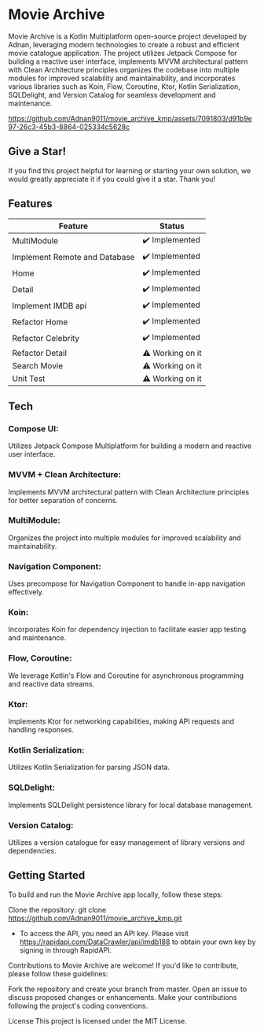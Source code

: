 # Movie Archive

Movie Archive is a Kotlin Multiplatform open-source project developed by Adnan, leveraging modern
technologies to create
a robust and efficient movie catalogue application.
The project utilizes Jetpack Compose for building a reactive user interface, implements MVVM
architectural pattern with Clean Architecture principles organizes the codebase into multiple
modules for improved scalability and maintainability, and incorporates various libraries such as
Koin, Flow, Coroutine, Ktor, Kotlin Serialization, SQLDelight, and Version Catalog for seamless
development and maintenance.

https://github.com/Adnan9011/movie_archive_kmp/assets/7091803/d91b9e97-26c3-45b3-8864-025334c5628c

## Give a Star!

If you find this project helpful for learning or starting your own solution, we would greatly
appreciate it if you could give it a star. Thank you!

## Features

| Feature                       | Status           |
|-------------------------------|------------------|
| MultiModule                   | ✔️ Implemented   |
| Implement Remote and Database | ✔️ Implemented   |
| Home                          | ✔️ Implemented   |
| Detail                        | ✔️ Implemented   |
| Implement IMDB api            | ✔️ Implemented   |
| Refactor Home                 | ✔️ Implemented   |
| Refactor Celebrity            | ✔️ Implemented   |
| Refactor Detail               | ⚠️ Working on it |
| Search Movie                  | ⚠️ Working on it |
| Unit Test                     | ⚠️ Working on it |

## Tech

### Compose UI:

Utilizes Jetpack Compose Multiplatform for building a modern and reactive user interface.

### MVVM + Clean Architecture:

Implements MVVM architectural pattern with Clean Architecture principles for better separation of
concerns.

### MultiModule:

Organizes the project into multiple modules for improved scalability and maintainability.

### Navigation Component:

Uses precompose for Navigation Component to handle in-app navigation effectively.

### Koin:

Incorporates Koin for dependency injection to facilitate easier app testing and maintenance.

### Flow, Coroutine:

We leverage Kotlin's Flow and Coroutine for asynchronous programming and reactive data streams.

### Ktor:

Implements Ktor for networking capabilities, making API requests and handling responses.

### Kotlin Serialization:

Utilizes Kotlin Serialization for parsing JSON data.

### SQLDelight:

Implements SQLDelight persistence library for local database management.

### Version Catalog:

Utilizes a version catalogue for easy management of library versions and dependencies.

## Getting Started

To build and run the Movie Archive app locally, follow these steps:

Clone the repository: git clone https://github.com/Adnan9011/movie_archive_kmp.git

- To access the API, you need an API key. Please visit https://rapidapi.com/DataCrawler/api/imdb188
  to obtain your own key by signing in through RapidAPI.

Contributions to Movie Archive are welcome! If you'd like to contribute, please follow these
guidelines:

Fork the repository and create your branch from master.
Open an issue to discuss proposed changes or enhancements.
Make your contributions following the project's coding conventions.

License
This project is licensed under the MIT License.